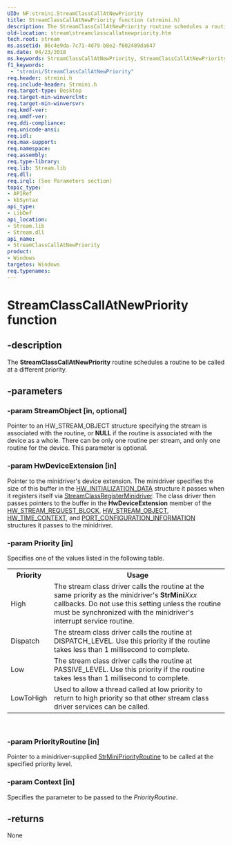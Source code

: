 ```yaml
---
UID: NF:strmini.StreamClassCallAtNewPriority
title: StreamClassCallAtNewPriority function (strmini.h)
description: The StreamClassCallAtNewPriority routine schedules a routine to be called at a different priority.
old-location: stream\streamclasscallatnewpriority.htm
tech.root: stream
ms.assetid: 86c4e9da-7c71-4d79-b8e2-f602489da647
ms.date: 04/23/2018
ms.keywords: StreamClassCallAtNewPriority, StreamClassCallAtNewPriority routine [Streaming Media Devices], strclass-routines_6335ceee-08a1-4078-a9ce-aaa15d8158cd.xml, stream.streamclasscallatnewpriority, strmini/StreamClassCallAtNewPriority
f1_keywords:
 - "strmini/StreamClassCallAtNewPriority"
req.header: strmini.h
req.include-header: Strmini.h
req.target-type: Desktop
req.target-min-winverclnt: 
req.target-min-winversvr: 
req.kmdf-ver: 
req.umdf-ver: 
req.ddi-compliance: 
req.unicode-ansi: 
req.idl: 
req.max-support: 
req.namespace: 
req.assembly: 
req.type-library: 
req.lib: Stream.lib
req.dll: 
req.irql: (See Parameters section)
topic_type:
- APIRef
- kbSyntax
api_type:
- LibDef
api_location:
- Stream.lib
- Stream.dll
api_name:
- StreamClassCallAtNewPriority
product:
- Windows
targetos: Windows
req.typenames: 
---
```


# StreamClassCallAtNewPriority function


## -description


The <b>StreamClassCallAtNewPriority</b> routine schedules a routine to be called at a different priority.


## -parameters




### -param StreamObject [in, optional]

Pointer to an HW_STREAM_OBJECT structure specifying the stream is associated with the routine, or <b>NULL</b> if the routine is associated with the device as a whole. There can be only one routine per stream, and only one routine for the device. This parameter is optional.


### -param HwDeviceExtension [in]

Pointer to the minidriver's device extension. The minidriver specifies the size of this buffer in the <a href="https://docs.microsoft.com/windows-hardware/drivers/ddi/strmini/ns-strmini-_hw_initialization_data">HW_INITIALIZATION_DATA</a> structure it passes when it registers itself via <a href="https://docs.microsoft.com/windows-hardware/drivers/ddi/strmini/nf-strmini-streamclassregisteradapter">StreamClassRegisterMinidriver</a>. The class driver then passes pointers to the buffer in the <b>HwDeviceExtension</b> member of the <a href="https://docs.microsoft.com/windows-hardware/drivers/ddi/strmini/ns-strmini-_hw_stream_request_block">HW_STREAM_REQUEST_BLOCK</a>, <a href="https://docs.microsoft.com/windows-hardware/drivers/ddi/strmini/ns-strmini-_hw_stream_object">HW_STREAM_OBJECT</a>, <a href="https://docs.microsoft.com/windows-hardware/drivers/ddi/strmini/ns-strmini-_hw_time_context">HW_TIME_CONTEXT</a>, and <a href="https://docs.microsoft.com/windows-hardware/drivers/ddi/strmini/ns-strmini-_port_configuration_information">PORT_CONFIGURATION_INFORMATION</a> structures it passes to the minidriver.


### -param Priority [in]

Specifies one of the values listed in the following table.

<table>
<tr>
<th>Priority</th>
<th>Usage</th>
</tr>
<tr>
<td>
High

</td>
<td>
The stream class driver calls the routine at the same priority as the minidriver's <b>StrMini</b><i>Xxx</i> callbacks. Do not use this setting unless the routine must be synchronized with the minidriver's interrupt service routine.

</td>
</tr>
<tr>
<td>
Dispatch

</td>
<td>
The stream class driver calls the routine at DISPATCH_LEVEL. Use this priority if the routine takes less than 1 millisecond to complete.

</td>
</tr>
<tr>
<td>
Low

</td>
<td>
The stream class driver calls the routine at PASSIVE_LEVEL. Use this priority if the routine takes less than 1 millisecond to complete.

</td>
</tr>
<tr>
<td>
LowToHigh

</td>
<td>
Used to allow a thread called at low priority to return to high priority so that other stream class driver services can be called.

</td>
</tr>
</table>
 


### -param PriorityRoutine [in]

Pointer to a minidriver-supplied <a href="https://docs.microsoft.com/windows-hardware/drivers/ddi/strmini/nc-strmini-phw_priority_routine">StrMiniPriorityRoutine</a> to be called at the specified priority level.


### -param Context [in]

Specifies the parameter to be passed to the <i>PriorityRoutine</i>.


## -returns



None



